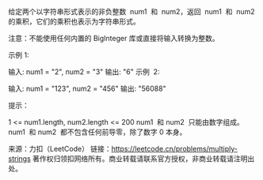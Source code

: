 给定两个以字符串形式表示的非负整数  num1  和  num2，返回  num1  和  num2  的乘积，它们的乘积也表示为字符串形式。

注意：不能使用任何内置的 BigInteger 库或直接将输入转换为整数。



示例 1:

输入: num1 = "2", num2 = "3"
输出: "6"
示例  2:

输入: num1 = "123", num2 = "456"
输出: "56088"



提示：

1 <= num1.length, num2.length <= 200
num1  和 num2  只能由数字组成。
num1  和 num2  都不包含任何前导零，除了数字 0 本身。

来源：力扣（LeetCode）
链接：https://leetcode.cn/problems/multiply-strings
著作权归领扣网络所有。商业转载请联系官方授权，非商业转载请注明出处。
